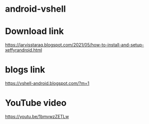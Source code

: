 # android-vshell


# Download link
https://jarvisstaraq.blogspot.com/2021/05/how-to-install-and-setup-xeffyrandroid.html

# blogs link 
https://vshell-android.blogspot.com/?m=1

# YouTube video
https://youtu.be/1bmvwzZETLw
